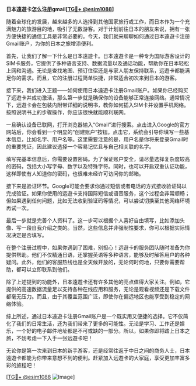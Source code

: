 **日本遠遊卡怎么注册gmail[[TG💪+ @esim1088](https://t.me/s/esim1088)]**

随着全球化的发展，越来越多的人选择到其他国家旅行或工作，而日本作为一个充满魅力的旅游目的地，吸引了无数游客。对于计划前往日本的朋友来说，拥有一张方便快捷的通信工具是非常必要的。今天，我们就来聊聊如何通过日本遠遊卡注册Gmail账户，为你的日本之旅增添便利。

首先，让我们了解一下什么是日本遠遊卡。日本遠遊卡是一种专为国际游客设计的SIM卡服务，它提供了多种语言支持、数据流量以及通话功能，帮助你在日本轻松上网和沟通。无论是查找地图、预订住宿还是与家人朋友保持联系，远遊卡都能满足你的需求。而且，它的注册过程简单快捷，非常适合初次来到日本的游客。

接下来，我们进入正题——如何使用日本遠遊卡注册Gmail账户。如果你已经购买了远遊卡并成功激活，那么第一步就是确保你的设备能够正常连接网络。通常情况下，远遊卡会在包装内附带详细的说明书，教你如何插入SIM卡并设置手机网络。按照说明书上的步骤操作，你应该很快就能顺利联网。

一旦确认设备已联网，打开浏览器输入“Gmail”进行搜索。点击进入Google的官方网站后，你会看到一个明显的“创建账户”按钮。点击它，系统会引导你填写一些基本信息，比如名字、用户名等。这里需要注意的是，用户名是你将来登录Gmail时的重要凭证，因此建议选择一个容易记忆且与自己相关联的名字。

填写完基本信息后，你需要设置密码。为了保证账户安全，请尽量选择复杂度较高的密码，包括大小写字母、数字以及特殊字符。同时，也可以开启双重认证功能，这样即使有人知道你的密码，也很难未经许可访问你的邮箱。

接下来是验证环节。Google可能会要求你通过短信或者电话的方式接收验证码以完成验证。如果你使用的远遊卡支持国际短信或语音服务，这个过程会非常顺畅；但如果遇到任何问题，比如无法收到验证码等情况，可以尝试切换至其他网络环境再试一次。

最后一步就是完善个人资料了。这一步可以根据个人喜好自由填写，比如添加头像、写一段自我介绍之类的。当然，这些信息并非强制性要求，你可以根据实际情况决定是否填写。

在整个注册过程中，如果你遇到了困难，别担心！远遊卡的服务团队随时准备为你提供帮助。他们不仅精通日语，还掌握英语等多种语言，能够及时解答用户的各种疑问。此外，他们的客服热线也是全天候开放的，无论何时何地，只要你需要帮助，都可以立即联系到他们。

除了上述提到的功能外，日本遠遊卡还有许多其他的亮点值得大家关注。例如，它提供的高速数据流量足以支持各种在线应用和服务，无论是观看视频还是下载文件都毫无压力。而且，由于其覆盖范围广泛，即使你在偏远地区也能享受到稳定的网络体验。

综上所述，通过日本遠遊卡注册Gmail账户是一个既实用又便捷的选择。它不仅简化了我们的日常生活，还为我们带来了更多的可能性。无论是学习、工作还是娱乐，一个好的电子邮件地址都是不可或缺的一部分。所以，如果你即将踏上日本之旅，不妨考虑一下入手一张远遊卡吧！

无论你是第一次来到日本的新手游客，还是经常往返于中日之间的商务人士，日本遠遊卡都能为你带来意想不到的便利。赶紧加入远遊卡的大家庭，享受更加丰富多彩的旅程吧！

[[TG💪+ @esim1088](https://t.me/s/esim1088) ![Image](https://i.postimg.cc/4NQfJmqS/Snipaste-2025-05-13-00-14-12.png)]